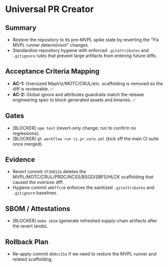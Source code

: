 # Universal PR Creator

## Summary

- Restore the repository to its pre-MVPL spike state by reverting the "Fix MVPL runner determinism" changes.
- Standardize repository hygiene with enforced `.gitattributes` and `.gitignore` rules that prevent large artifacts from entering future diffs.

## Acceptance Criteria Mapping

- **AC-1:** Oversized MapViz/MOTC/CRUL/etc. scaffolding is removed so the diff is reviewable. ✅
- **AC-2:** Global ignore and attributes guardrails match the release engineering spec to block generated assets and binaries. ✅

## Gates

- [BLOCKER] `npm test` (revert-only change; run to confirm no regressions).
- [BLOCKER] `gh workflow run ci.pr.core.yml` (kick off the main CI suite once merged).

## Evidence

- Revert commit `3f26012e` deletes the MVPL/MOTC/CRUL/PRDC/NCSS/BSGD/SBFS/HLCK scaffolding that caused the oversize diff.
- Hygiene commit `a06ffcc6` enforces the sanitized `.gitattributes` and `.gitignore` baselines.

## SBOM / Attestations

- [BLOCKER] `make sbom` (generate refreshed supply-chain artifacts after the revert lands).

## Rollback Plan

- Re-apply commit `db0cc31e` if we need to restore the MVPL runner and related scaffolding.
